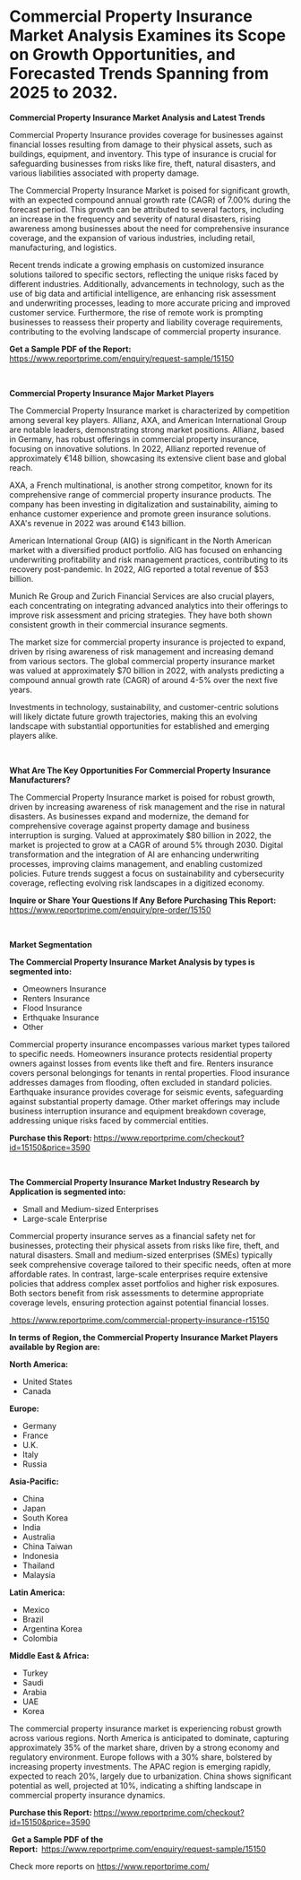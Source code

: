 <p><h1>Commercial Property Insurance Market Analysis Examines its Scope on Growth Opportunities, and Forecasted Trends Spanning from 2025 to 2032.</h1></p><p><strong>Commercial Property Insurance Market Analysis and Latest Trends</strong></p>
<p><p>Commercial Property Insurance provides coverage for businesses against financial losses resulting from damage to their physical assets, such as buildings, equipment, and inventory. This type of insurance is crucial for safeguarding businesses from risks like fire, theft, natural disasters, and various liabilities associated with property damage.</p><p>The Commercial Property Insurance Market is poised for significant growth, with an expected compound annual growth rate (CAGR) of 7.00% during the forecast period. This growth can be attributed to several factors, including an increase in the frequency and severity of natural disasters, rising awareness among businesses about the need for comprehensive insurance coverage, and the expansion of various industries, including retail, manufacturing, and logistics. </p><p>Recent trends indicate a growing emphasis on customized insurance solutions tailored to specific sectors, reflecting the unique risks faced by different industries. Additionally, advancements in technology, such as the use of big data and artificial intelligence, are enhancing risk assessment and underwriting processes, leading to more accurate pricing and improved customer service. Furthermore, the rise of remote work is prompting businesses to reassess their property and liability coverage requirements, contributing to the evolving landscape of commercial property insurance.</p></p>
<p><strong>Get a Sample PDF of the Report:&nbsp;</strong> <a href="https://www.reportprime.com/enquiry/request-sample/15150?utm_campaign=3214&utm_medium=2&utm_source=Github&utm_content=ia&utm_term=20032025&utm_id=commercial-property-insurance">https://www.reportprime.com/enquiry/request-sample/15150</a></p>
<p>&nbsp;</p>
<p><strong>Commercial Property Insurance Major Market Players</strong></p>
<p><p>The Commercial Property Insurance market is characterized by competition among several key players. Allianz, AXA, and American International Group are notable leaders, demonstrating strong market positions. Allianz, based in Germany, has robust offerings in commercial property insurance, focusing on innovative solutions. In 2022, Allianz reported revenue of approximately €148 billion, showcasing its extensive client base and global reach.</p><p>AXA, a French multinational, is another strong competitor, known for its comprehensive range of commercial property insurance products. The company has been investing in digitalization and sustainability, aiming to enhance customer experience and promote green insurance solutions. AXA's revenue in 2022 was around €143 billion.</p><p>American International Group (AIG) is significant in the North American market with a diversified product portfolio. AIG has focused on enhancing underwriting profitability and risk management practices, contributing to its recovery post-pandemic. In 2022, AIG reported a total revenue of $53 billion.</p><p>Munich Re Group and Zurich Financial Services are also crucial players, each concentrating on integrating advanced analytics into their offerings to improve risk assessment and pricing strategies. They have both shown consistent growth in their commercial insurance segments.</p><p>The market size for commercial property insurance is projected to expand, driven by rising awareness of risk management and increasing demand from various sectors. The global commercial property insurance market was valued at approximately $70 billion in 2022, with analysts predicting a compound annual growth rate (CAGR) of around 4-5% over the next five years.</p><p>Investments in technology, sustainability, and customer-centric solutions will likely dictate future growth trajectories, making this an evolving landscape with substantial opportunities for established and emerging players alike.</p></p>
<p>&nbsp;</p>
<p><strong>What Are The Key Opportunities For Commercial Property Insurance Manufacturers?</strong></p>
<p><p>The Commercial Property Insurance market is poised for robust growth, driven by increasing awareness of risk management and the rise in natural disasters. As businesses expand and modernize, the demand for comprehensive coverage against property damage and business interruption is surging. Valued at approximately $80 billion in 2022, the market is projected to grow at a CAGR of around 5% through 2030. Digital transformation and the integration of AI are enhancing underwriting processes, improving claims management, and enabling customized policies. Future trends suggest a focus on sustainability and cybersecurity coverage, reflecting evolving risk landscapes in a digitized economy.</p></p>
<p><strong>Inquire or Share Your Questions If Any Before Purchasing This Report:</strong> <a href="https://www.reportprime.com/enquiry/pre-order/15150?utm_campaign=3214&utm_medium=2&utm_source=Github&utm_content=ia&utm_term=20032025&utm_id=commercial-property-insurance">https://www.reportprime.com/enquiry/pre-order/15150</a></p>
<p>&nbsp;</p>
<p><strong>Market Segmentation</strong></p>
<p><strong>The Commercial Property Insurance Market Analysis by types is segmented into:</strong></p>
<p><ul><li>Omeowners Insurance</li><li>Renters Insurance</li><li>Flood Insurance</li><li>Erthquake Insurance</li><li>Other</li></ul></p>
<p><p>Commercial property insurance encompasses various market types tailored to specific needs. Homeowners insurance protects residential property owners against losses from events like theft and fire. Renters insurance covers personal belongings for tenants in rental properties. Flood insurance addresses damages from flooding, often excluded in standard policies. Earthquake insurance provides coverage for seismic events, safeguarding against substantial property damage. Other market offerings may include business interruption insurance and equipment breakdown coverage, addressing unique risks faced by commercial entities.</p></p>
<p><strong>Purchase this Report:&nbsp;</strong><a href="https://www.reportprime.com/checkout?id=15150&price=3590&utm_campaign=3214&utm_medium=2&utm_source=Github&utm_content=ia&utm_term=20032025&utm_id=commercial-property-insurance">https://www.reportprime.com/checkout?id=15150&price=3590</a></p>
<p>&nbsp;</p>
<p><strong>The Commercial Property Insurance Market Industry Research by Application is segmented into:</strong></p>
<p><ul><li>Small and Medium-sized Enterprises</li><li>Large-scale Enterprise</li></ul></p>
<p><p>Commercial property insurance serves as a financial safety net for businesses, protecting their physical assets from risks like fire, theft, and natural disasters. Small and medium-sized enterprises (SMEs) typically seek comprehensive coverage tailored to their specific needs, often at more affordable rates. In contrast, large-scale enterprises require extensive policies that address complex asset portfolios and higher risk exposures. Both sectors benefit from risk assessments to determine appropriate coverage levels, ensuring protection against potential financial losses.</p></p>
<p><a href="https://www.reportprime.com/commercial-property-insurance-r15150?utm_campaign=3214&utm_medium=2&utm_source=Github&utm_content=ia&utm_term=20032025&utm_id=commercial-property-insurance">&nbsp;https://www.reportprime.com/commercial-property-insurance-r15150</a></p>
<p><strong>In terms of Region, the Commercial Property Insurance Market Players available by Region are:</strong></p>
<p>
    <p> <strong> North America: </strong>
        <ul>
            <li>United States</li>
            <li>Canada</li>
        </ul>
        </p> 
    <p> <strong> Europe: </strong>
        <ul>
            <li>Germany</li>
            <li>France</li>
            <li>U.K.</li>
            <li>Italy</li>
            <li>Russia</li>
        </ul>
        </p> 
    <p> <strong> Asia-Pacific: </strong>
        <ul>
            <li>China</li>
            <li>Japan</li>
            <li>South Korea</li>
            <li>India</li>
            <li>Australia</li>
            <li>China Taiwan</li>
            <li>Indonesia</li>
            <li>Thailand</li>
            <li>Malaysia</li>
        </ul>
        </p> 
    <p> <strong> Latin America: </strong>
        <ul>
            <li>Mexico</li>
            <li>Brazil</li>
            <li>Argentina Korea</li>
            <li>Colombia</li>
        </ul>
        </p> 
    <p> <strong> Middle East & Africa: </strong>
        <ul>
            <li>Turkey</li>
            <li>Saudi</li>
            <li>Arabia</li>
            <li>UAE</li>
            <li>Korea</li>
        </ul>
    </p>
    </p>
<p><p>The commercial property insurance market is experiencing robust growth across various regions. North America is anticipated to dominate, capturing approximately 35% of the market share, driven by a strong economy and regulatory environment. Europe follows with a 30% share, bolstered by increasing property investments. The APAC region is emerging rapidly, expected to reach 20%, largely due to urbanization. China shows significant potential as well, projected at 10%, indicating a shifting landscape in commercial property insurance dynamics.</p></p>
<p><strong>Purchase this Report: </strong><a href="https://www.reportprime.com/checkout?id=15150&price=3590&utm_campaign=3214&utm_medium=2&utm_source=Github&utm_content=ia&utm_term=20032025&utm_id=commercial-property-insurance">https://www.reportprime.com/checkout?id=15150&price=3590</a></p>
<p>&nbsp;<strong>Get a Sample PDF of the Report:&nbsp;&nbsp;</strong><a href="https://www.reportprime.com/enquiry/request-sample/15150?utm_campaign=3214&utm_medium=2&utm_source=Github&utm_content=ia&utm_term=20032025&utm_id=commercial-property-insurance">https://www.reportprime.com/enquiry/request-sample/15150</a></p>
<p><strong></strong></p>
<p>Check more reports on <a href="https://www.reportprime.com/?utm_campaign=3214&utm_medium=2&utm_source=Github&utm_content=ia&utm_term=20032025&utm_id=commercial-property-insurance">https://www.reportprime.com/</a></p>